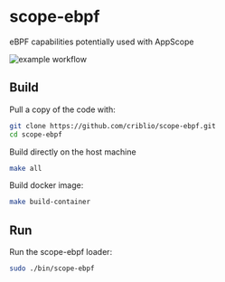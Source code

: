# scope-ebpf
eBPF capabilities potentially used with AppScope

![example workflow](https://github.com/criblio/scope-ebpf/actions/workflows/build.yml/badge.svg)


## Build

Pull a copy of the code with:

```bash
git clone https://github.com/criblio/scope-ebpf.git
cd scope-ebpf
```

Build directly on the host machine

```bash
make all
```

Build docker image:

```bash
make build-container
```

## Run

Run the scope-ebpf loader:

```bash
sudo ./bin/scope-ebpf
```
